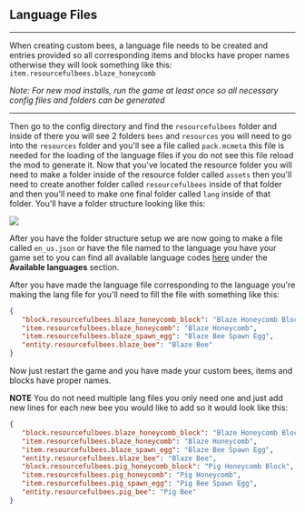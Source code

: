 ## **Language Files**
***

When creating custom bees, a language file needs to be created and entries provided so all corresponding items and blocks  have proper names otherwise they will look something like this:<br>
`item.resourcefulbees.blaze_honeycomb`<br>

_Note: For new mod installs, run the game at least once so all necessary config files and folders can be generated_
***
Then go to the config directory and find the `resourcefulbees` folder and inside of there you will see 2 folders `bees` and `resources` you will need to go into the `resources` folder and you'll see a file called `pack.mcmeta` this file is needed for the loading of the language files if you do not see this file reload the mod to generate it.
Now that you've located the resource folder you will need to make a folder inside of the resource folder called `assets` then you'll need to create another folder called `resourcefulbees` inside of that folder and then you'll need to make one final folder called `lang` inside of that folder. You'll have a folder structure looking like this: 

![](https://i.imgur.com/Sq9sp1e.png)

After you have the folder structure setup we are now going to make a file called `en_us.json` or have the file named to the language you have your game set to you can find all available language codes [here](https://minecraft.gamepedia.com/Language) under the **Available languages** section.

After you have made the language file corresponding to the language you're making the lang file for you'll need to fill the file with something like this:
```json
{
   "block.resourcefulbees.blaze_honeycomb_block": "Blaze Honeycomb Block",
   "item.resourcefulbees.blaze_honeycomb": "Blaze Honeycomb",
   "item.resourcefulbees.blaze_spawn_egg": "Blaze Bee Spawn Egg",
   "entity.resourcefulbees.blaze_bee": "Blaze Bee"
}
```
Now just restart the game and you have made your custom bees, items and blocks have proper names.

**NOTE** You do not need multiple lang files you only need one and just add new lines for each new bee you would like to add so it would look like this: 
```json
{
   "block.resourcefulbees.blaze_honeycomb_block": "Blaze Honeycomb Block",
   "item.resourcefulbees.blaze_honeycomb": "Blaze Honeycomb",
   "item.resourcefulbees.blaze_spawn_egg": "Blaze Bee Spawn Egg",
   "entity.resourcefulbees.blaze_bee": "Blaze Bee",
   "block.resourcefulbees.pig_honeycomb_block": "Pig Honeycomb Block",
   "item.resourcefulbees.pig_honeycomb": "Pig Honeycomb",
   "item.resourcefulbees.pig_spawn_egg": "Pig Bee Spawn Egg",
   "entity.resourcefulbees.pig_bee": "Pig Bee"
}
```
<!--stackedit_data:
eyJoaXN0b3J5IjpbNTA5Mjc3MDAxLDEyOTcwMDQ5MjVdfQ==
-->
